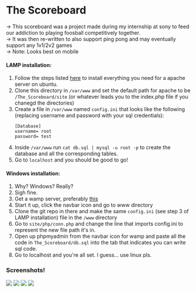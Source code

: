 # The Scoreboard

-> This scoreboard was a project made during my internship at sony to feed our addiction to playing foosball competitively together.  
-> It was then re-written to also support ping pong and may eventually support any 1v1/2v2 games   
-> Note: Looks best on mobile


#### LAMP installation:

1. Follow the steps listed [here](http://howtoubuntu.org/how-to-install-lamp-on-ubuntu) to install everything you need for a apache server on ubuntu.
2. Clone this directory in `/var/www` and set the default path for apache to be `/The_Scoreboard/site` (or whatever leads you to the index.php file if you chanegd the directories)
3. Create a file in `/var/www` named `config.ini` that looks like the following (replacing username and password with your sql credentials):   
    ```
    [Database]   
    username= root   
    password= test   
    ```
4. Inside `/var/www` run `cat db.sql | mysql -u root -p` to create the database and all the corresponding tables.
5. Go to `localhost` and you should be good to go!


#### Windows installation:
1. Why? Windows? Really?
2. Sigh fine.
3. Get a wamp server, preferably [this](http://www.filehorse.com/download-wampserver-32/)
4. Start it up, click the navbar icon and go to www directory
5. Clone the git repo in there and make the same `config.ini` (see step 3 of LAMP installation) file in the `/www` directory
6. Go to `site/php/conn.php` and change the line that imports config.ini to represent the new file path it's in.
7. Open up phpmyadmin from the navbar icon for wamp and paste all the code in `The_Scoreboard/db.sql` into the tab that indicates you can write sql code.
8. Go to localhost and you're all set. I guess... use linux pls.


### Screenshots!
![](scoreboardPics/landingPage.png?raw=true)
![](scoreboardPics/signup.png?raw=true)
![](scoreboardPics/account.png?raw=true)
![](scoreboardPics/recordGame.png?raw=true)
